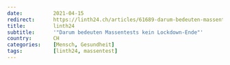 ```yaml
---
date:          2021-04-15
redirect:      https://linth24.ch/articles/61689-darum-bedeuten-massentests-kein-lockdown-ende
title:         linth24
subtitle:      '"Darum bedeuten Massentests kein Lockdown-Ende"'
country:       CH
categories:    [Mensch, Gesundheit]
tags:          [linth24, massentest]
---
```

